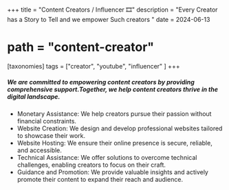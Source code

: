 +++
title = "Content Creators / Influencer 🎞️"
description = "Every Creator has a Story to Tell and we empower Such creators "
date = 2024-06-13
# path = "content-creator"
[taxonomies] 
tags = ["creator", "youtube", "influencer" ]
+++

##### We are committed to empowering content creators by providing comprehensive support.Together, we help content creators thrive in the digital landscape.

- Monetary Assistance: We help creators pursue their passion without financial constraints.
- Website Creation: We design and develop professional websites tailored to showcase their work.
- Website Hosting: We ensure their online presence is secure, reliable, and accessible.
- Technical Assistance: We offer solutions to overcome technical challenges, enabling creators to focus on their craft.
- Guidance and Promotion: We provide valuable insights and actively promote their content to expand their reach and audience.

